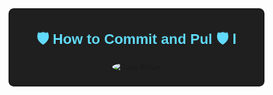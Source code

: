 <div align="center" style="background-color: #1f1f1f; padding: 30px; border-radius: 10px;">
   <h1 style="color: #61dafb; font-family: 'Arial', sans-serif; margin-top: 10px; font-size: 28px; font-weight: bold;">🛡️  How to Commit and Pul 🛡️ l</h1>
    <img src="https://media.licdn.com/dms/image/C4D12AQF6-4QGS0Gw2Q/article-cover_image-shrink_720_1280/0/1623147132038?e=2147483647&v=beta&t=63_JWmPGVzpGN3Fj4Y33J6aF9gjXl8GgIckyfzZ3Jow" alt="Code Wings" style="border-radius: 50%;">
</div>
